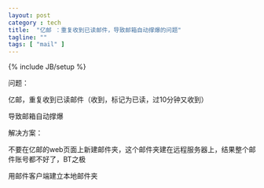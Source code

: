 ```yaml
---
layout: post
category : tech
title:  "亿邮 ：重复收到已读邮件，导致邮箱自动撑爆的问题"
tagline: ""
tags: [ "mail" ] 
---
```

{% include JB/setup %}

问题： 

亿邮，重复收到已读邮件（收到，标记为已读，过10分钟又收到）

导致邮箱自动撑爆

解决方案：

不要在亿邮的web页面上新建邮件夹，这个邮件夹建在远程服务器上，结果整个邮件账号都不好了，BT之极

用邮件客户端建立本地邮件夹 
